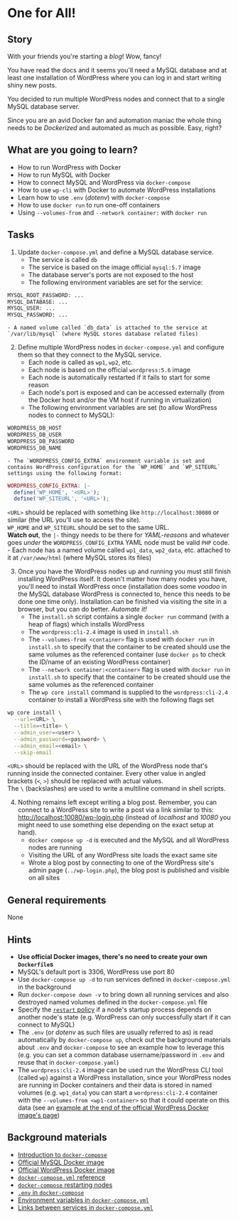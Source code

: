 # One for All!

## Story

With your friends you're starting a _blog_! Wow, fancy!

You have read the docs and it seems you'll need a MySQL database and
at least one installation of WordPress where you can log in and start
writing shiny new posts.

You decided to run multiple WordPress nodes and
connect that to a single MySQL database server.

Since you are an avid Docker fan and automation maniac
the whole thing needs to be _Dockerized_ and automated as much as
possible. Easy, right?

## What are you going to learn?

- How to run WordPress with Docker
- How to run MySQL with Docker
- How to connect MySQL and WordPress via `docker-compose`
- How to use `wp-cli` with Docker to automate WordPress installations
- Learn how to use `.env` (*dotenv*) with `docker-compose`
- How to use `docker run` to run one-off containers
- Using `--volumes-from` and `--network container:` with `docker run`

## Tasks

1. Update `docker-compose.yml` and define a MySQL database service.
    - The service is called `db`
    - The service is based on the image official `mysql:5.7` image
    - The database server's ports are not exposed to the host
    - The following environment variables are set for the service:

```sh
MYSQL_ROOT_PASSWORD: ...
MYSQL_DATABASE: ...
MYSQL_USER: ...
MYSQL_PASSWORD: ...
```
    - A named volume called `db_data` is attached to the service at `/var/lib/mysql` (where MySQL stores database related files)

2. Define multiple WordPress nodes in `docker-compose.yml` and configure them so that they connect to the MySQL service.
    - Each node is called as `wp1`, `wp2`, etc.
    - Each node is based on the official `wordpress:5.6` image
    - Each node is automatically restarted if it fails to start for some reason
    - Each node's port is exposed and can be accessed externally (from the Docker host and/or the VM host if running in virtualization)
    - The following environment variables are set (to allow WordPress nodes to connect to MySQL):

```sh
WORDPRESS_DB_HOST
WORDPRESS_DB_USER
WORDPRESS_DB_PASSWORD
WORDPRESS_DB_NAME
```
    - The `WORDPRESS_CONFIG_EXTRA` environment variable is set and contains WordPress configuration for the `WP_HOME` and `WP_SITEURL` settings using the following format:

```php
WORDPRESS_CONFIG_EXTRA: |-
  define('WP_HOME', '<URL>');
  define('WP_SITEURL', '<URL>');
```

`<URL>` should be replaced with something like `http://localhost:30080` or similar (the URL you'll use to access the site).<br>
`WP_HOME` and `WP_SITEURL` should be set to the same URL.<br>
**Watch out**, the `|-` thingy needs to be there for _YAML-reasons_ and whatever goes _under_ the `WORDPRESS_CONFIG_EXTRA` YAML node must be valid `PHP` code.
    - Each node has a named volume called `wp1_data`, `wp2_data`, etc. attached to it at `/var/www/html` (where MySQL stores its files)

3. Once you have the WordPress nodes up and running you must still finish installing WordPress itself.
It doesn't matter how many nodes you have, you'll need to install WordPress once (installation does some _voodoo_ in the MySQL database WordPress is connected to, hence this needs to be done one time only).
Installation can be finished via visiting the site in a browser, but you can do better. _Automate it!_
    - The `install.sh` script contains a single `docker run` command (with a heap of flags) which installs WordPress
    - The `wordpress:cli-2.4` image is used in `install.sh`
    - The `--volumes-from <container>` flag is used with `docker run` in `install.sh` to specify that the container to be created should use the same volumes as the referenced container (use `docker ps` to check the ID/name of an existing WordPress container)
    - The `--network container:<container>` flag is used with `docker run` in `install.sh` to specify that the container to be created should use the same volumes as the referenced container
    - The `wp core install` command is supplied to the `wordpress:cli-2.4` container to install a WordPress site with the following flags set

```sh
wp core install \
  --url=<URL> \
  --title=<title> \
  --admin_user=<user> \
  --admin_password=<password> \
  --admin_email=<email> \
  --skip-email
```

`<URL>` should be replaced with the URL of the WordPress node that's running inside the connected container.
Every other value in angled brackets (`<`, `>`) should be replaced with actual values.<br>
The `\` (backslashes) are used to write a multiline command in shell scripts.

4. Nothing remains left except writing a blog post. Remember, you can connect to a WordPress site to write a post via a link similar to this: <http://localhost:10080/wp-login.php> (instead of _localhost_ and _10080_ you might need to use something else depending on the exact setup at hand).
    - `docker compose up -d` is executed and the MySQL and all WordPress nodes are running
    - Visiting the URL of any WordPress site loads the exact same site
    - Wrote a blog post by connecting to one of the WordPress site's admin page (`../wp-login.php`), the blog post is published and visible on all sites

## General requirements

None

## Hints

- **Use official Docker images, there's no need to create your own `Dockerfile`s**
- MySQL's default port is 3306, WordPress use port 80
- Use `docker-compose up -d` to run services defined in `docker-compose.yml` in the background
- Run `docker-compose down -v` to bring down all running services and also destroyed named volumes defined in the `docker-compose.yml` file
- Specify the [`restart` policy](https://docs.docker.com/compose/compose-file/compose-file-v3/#restart) if a node's startup process depends on another node's state (e.g. WordPress can only successfully start if it can connect to MySQL)
- The `.env` (or *dotenv* as such files are usually referred to as) is read automatically by `docker-compose up`, check out the background materials about `.env` and `docker-compose` to see an example how to leverage this (e.g. you can set a common database username/password in `.env` and reuse that in `docker-compose.yaml`)
- The `wordpress:cli-2.4` image can be used run the WordPress CLI tool (called `wp`) against a WordPress installation, since your WordPress nodes are running in Docker containers and their data is stored in named volumes (e.g. `wp1_data`) you can start a `wordpress:cli-2.4` container with the `--volumes-from <wp1-container>` so that it could operate on this data (see an [example at the end of the official WordPress Docker image's page](https://hub.docker.com/_/wordpress))

## Background materials

- [Introduction to `docker-compose`](project/curriculum/materials/tutorials/introduction-to-docker-compose.md)
- [Official MySQL Docker image](https://hub.docker.com/_/mysql)
- [Official WordPress Docker image](https://hub.docker.com/_/wordpress)
- [`docker-compose.yml` reference](https://docs.docker.com/compose/compose-file/compose-file-v3/)
- [`docker-compose` restarting nodes](https://docs.docker.com/compose/compose-file/compose-file-v3/#restart)
- [`.env` in `docker-compose`](https://docs.docker.com/compose/environment-variables/#substitute-environment-variables-in-compose-files)
- [Environment variables in `docker-compose.yml`](https://docs.docker.com/compose/environment-variables/)
- [Links between services in `docker-compose.yml`](https://docs.docker.com/compose/compose-file/compose-file-v3/#links)
